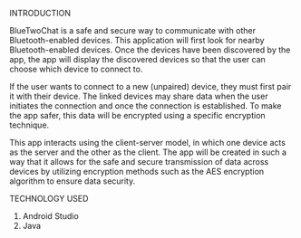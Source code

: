 INTRODUCTION

BlueTwoChat is a safe and secure way to communicate with other Bluetooth-enabled devices. This application will first look for nearby Bluetooth-enabled devices. Once the devices have been discovered by the app, the app will display the discovered devices so that the user can choose which device to connect to.

If the user wants to connect to a new (unpaired) device, they must first pair it with their device. The linked devices may share data when the user initiates the connection and once the connection is established. To make the app safer, this data will be encrypted using a specific encryption technique.

This app interacts using the client-server model, in which one device acts as the server and the other as the client. The app will be created in such a way that it allows for the safe and secure transmission of data across devices by utilizing encryption methods such as the AES encryption algorithm to ensure data security.

TECHNOLOGY USED
1.	Android Studio
2.	Java

